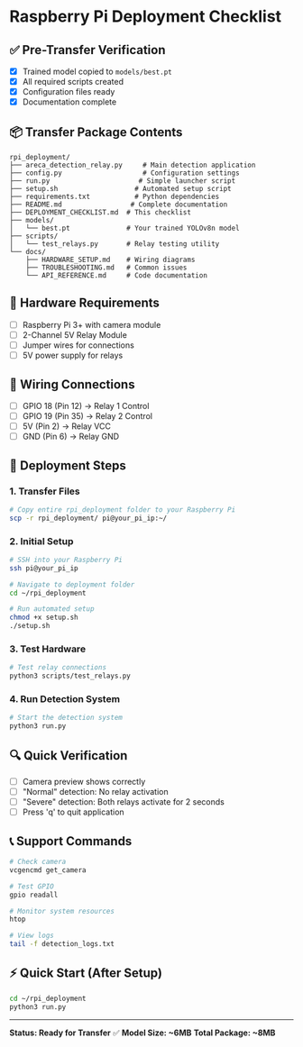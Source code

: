 # Raspberry Pi Deployment Checklist

## ✅ Pre-Transfer Verification
- [x] Trained model copied to `models/best.pt`
- [x] All required scripts created
- [x] Configuration files ready
- [x] Documentation complete

## 📦 Transfer Package Contents
```
rpi_deployment/
├── areca_detection_relay.py     # Main detection application
├── config.py                    # Configuration settings
├── run.py                      # Simple launcher script
├── setup.sh                   # Automated setup script
├── requirements.txt           # Python dependencies
├── README.md                 # Complete documentation
├── DEPLOYMENT_CHECKLIST.md  # This checklist
├── models/
│   └── best.pt              # Your trained YOLOv8n model
├── scripts/
│   └── test_relays.py       # Relay testing utility
└── docs/
    ├── HARDWARE_SETUP.md    # Wiring diagrams
    ├── TROUBLESHOOTING.md   # Common issues
    └── API_REFERENCE.md     # Code documentation
```

## 🔧 Hardware Requirements
- [ ] Raspberry Pi 3+ with camera module
- [ ] 2-Channel 5V Relay Module
- [ ] Jumper wires for connections
- [ ] 5V power supply for relays

## 🔌 Wiring Connections
- [ ] GPIO 18 (Pin 12) → Relay 1 Control
- [ ] GPIO 19 (Pin 35) → Relay 2 Control
- [ ] 5V (Pin 2) → Relay VCC
- [ ] GND (Pin 6) → Relay GND

## 🚀 Deployment Steps

### 1. Transfer Files
```bash
# Copy entire rpi_deployment folder to your Raspberry Pi
scp -r rpi_deployment/ pi@your_pi_ip:~/
```

### 2. Initial Setup
```bash
# SSH into your Raspberry Pi
ssh pi@your_pi_ip

# Navigate to deployment folder
cd ~/rpi_deployment

# Run automated setup
chmod +x setup.sh
./setup.sh
```

### 3. Test Hardware
```bash
# Test relay connections
python3 scripts/test_relays.py
```

### 4. Run Detection System
```bash
# Start the detection system
python3 run.py
```

## 🔍 Quick Verification
- [ ] Camera preview shows correctly
- [ ] "Normal" detection: No relay activation
- [ ] "Severe" detection: Both relays activate for 2 seconds
- [ ] Press 'q' to quit application

## 📞 Support Commands
```bash
# Check camera
vcgencmd get_camera

# Test GPIO
gpio readall

# Monitor system resources
htop

# View logs
tail -f detection_logs.txt
```

## ⚡ Quick Start (After Setup)
```bash
cd ~/rpi_deployment
python3 run.py
```

---
**Status: Ready for Transfer** ✅
**Model Size: ~6MB**
**Total Package: ~8MB**